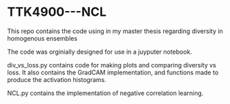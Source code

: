 # TTK4900---NCL

This repo contains the code using in my master thesis regarding diversity in homogenous ensembles

The code was orginially designed for use in a juyputer notebook. 

div_vs_loss.py contains code for making plots and comparing diversity vs loss. It also contains the GradCAM implementation, and functions made to produce the activation histograms. 

NCL.py contains the implementation of negative correlation learning.
